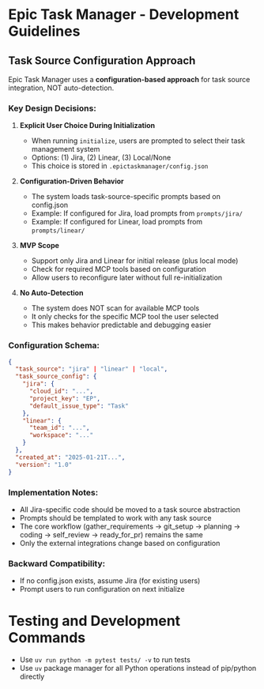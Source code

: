 # Epic Task Manager - Development Guidelines

## Task Source Configuration Approach

Epic Task Manager uses a **configuration-based approach** for task source integration, NOT auto-detection.

### Key Design Decisions:

1. **Explicit User Choice During Initialization**
   - When running `initialize`, users are prompted to select their task management system
   - Options: (1) Jira, (2) Linear, (3) Local/None
   - This choice is stored in `.epictaskmanager/config.json`

2. **Configuration-Driven Behavior**
   - The system loads task-source-specific prompts based on config.json
   - Example: If configured for Jira, load prompts from `prompts/jira/`
   - Example: If configured for Linear, load prompts from `prompts/linear/`

3. **MVP Scope**
   - Support only Jira and Linear for initial release (plus local mode)
   - Check for required MCP tools based on configuration
   - Allow users to reconfigure later without full re-initialization

4. **No Auto-Detection**
   - The system does NOT scan for available MCP tools
   - It only checks for the specific MCP tool the user selected
   - This makes behavior predictable and debugging easier

### Configuration Schema:
```json
{
  "task_source": "jira" | "linear" | "local",
  "task_source_config": {
    "jira": {
      "cloud_id": "...",
      "project_key": "EP",
      "default_issue_type": "Task"
    },
    "linear": {
      "team_id": "...",
      "workspace": "..."
    }
  },
  "created_at": "2025-01-21T...",
  "version": "1.0"
}
```

### Implementation Notes:
- All Jira-specific code should be moved to a task source abstraction
- Prompts should be templated to work with any task source
- The core workflow (gather_requirements → git_setup → planning → coding → self_review → ready_for_pr) remains the same
- Only the external integrations change based on configuration

### Backward Compatibility:
- If no config.json exists, assume Jira (for existing users)
- Prompt users to run configuration on next initialize

# Testing and Development Commands

- Use `uv run python -m pytest tests/ -v` to run tests
- Use `uv` package manager for all Python operations instead of pip/python directly
